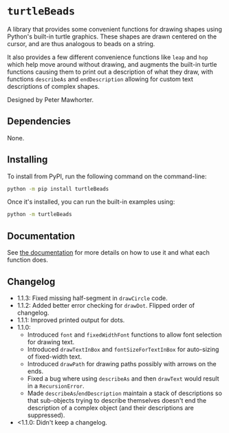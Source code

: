 # `turtleBeads`

A library that provides some convenient functions for drawing shapes
using Python's built-in turtle graphics. These shapes are drawn centered
on the cursor, and are thus analogous to beads on a string.

It also provides a few different convenience functions like `leap` and
`hop` which help move around without drawing, and augments the built-in
turtle functions causing them to print out a description of what they
draw, with functions `describeAs` and `endDescription` allowing for
custom text descriptions of complex shapes.

Designed by Peter Mawhorter.


## Dependencies

None.


## Installing

To install from PyPI, run the following command on the command-line:

```sh
python -m pip install turtleBeads
```

Once it's installed, you can run the built-in examples using:

```sh
python -m turtleBeads
```

## Documentation

See [the
documentation](https://cs.wellesley.edu/~pmwh/turtleBeads/docs/turtleBeads)
for more details on how to use it and what each function does.

## Changelog

- 1.1.3: Fixed missing half-segment in `drawCircle` code.
- 1.1.2: Added better error checking for `drawDot`. Flipped order of
    changelog.
- 1.1.1: Improved printed output for dots.
- 1.1.0:
    * Introduced `font` and `fixedWidthFont` functions to allow font
      selection for drawing text.
    * Introduced `drawTextInBox` and `fontSizeForTextInBox` for
      auto-sizing of fixed-width text.
    * Introduced `drawPath` for drawing paths possibly with arrows on the
      ends.
    * Fixed a bug where using `describeAs` and then `drawText` would
      result in a `RecursionError`. 
    * Made `describeAs`/`endDescription` maintain a stack of descriptions
      so that sub-objects trying to describe themselves doesn't end the
      description of a complex object (and their descriptions are
      suppressed).
- <1.1.0: Didn't keep a changelog.
